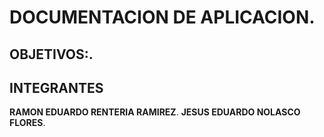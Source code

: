 # DOCUMENTACION DE APLICACION.
## OBJETIVOS:.



## INTEGRANTES
**RAMON EDUARDO RENTERIA RAMIREZ**.
**JESUS EDUARDO NOLASCO FLORES**.

